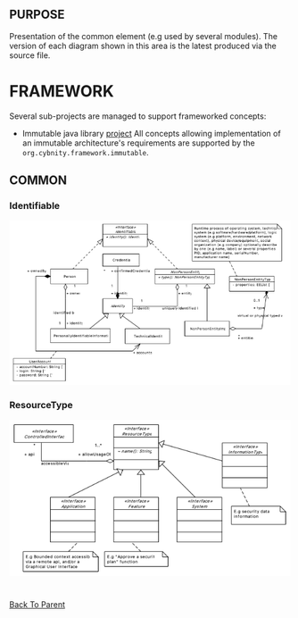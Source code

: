## PURPOSE
Presentation of the common element (e.g used by several modules).
The version of each diagram shown in this area is the latest produced via the source file.

# FRAMEWORK
Several sub-projects are managed to support frameworked concepts:

- Immutable java library [project](/implementations-line/framework/immutable)
All concepts allowing implementation of an immutable architecture's requirements are supported by the `org.cybnity.framework.immutable`.

## COMMON
### Identifiable
![image](Identifiable_description.PNG)

### ResourceType
![image](ResourceType_description.PNG)

#
[Back To Parent](../)
